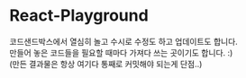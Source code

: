 # React-Playground

코드샌드박스에서 열심히 놀고 수시로 수정도 하고 업데이트도 합니다. <br />
만들어 놓은 코드들을 필요할 때마다 가져다 쓰는 곳이기도 합니다. :) <br />
(만든 결과물은 항상 여기다 통째로 커밋해야 되는게 단점..)
